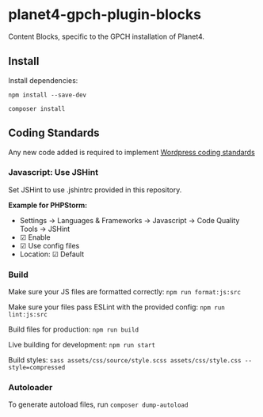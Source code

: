 # planet4-gpch-plugin-blocks
Content Blocks, specific to the GPCH installation of Planet4.

## Install
Install dependencies:

`npm install --save-dev`

`composer install`

## Coding Standards

Any new code added is required to implement [Wordpress coding standards](https://www.privacytools.io)

### Javascript: Use JSHint

Set JSHint to use .jshintrc provided in this repository.

**Example for PHPStorm:**

* Settings -> Languages & Frameworks -> Javascript -> Code Quality Tools -> JSHint
* ☑ Enable
* ☑ Use config files
* Location: ☑ Default

### Build

Make sure your JS files are formatted correctly:
`npm run format:js:src` 

Make sure your files pass ESLint with the provided config:
`npm run lint:js:src` 

Build files for production:
`npm run build`

Live building for development:
`npm run start`

Build styles: 
`sass assets/css/source/style.scss assets/css/style.css --style=compressed`

### Autoloader
To generate autoload files, run 
`composer dump-autoload` 

